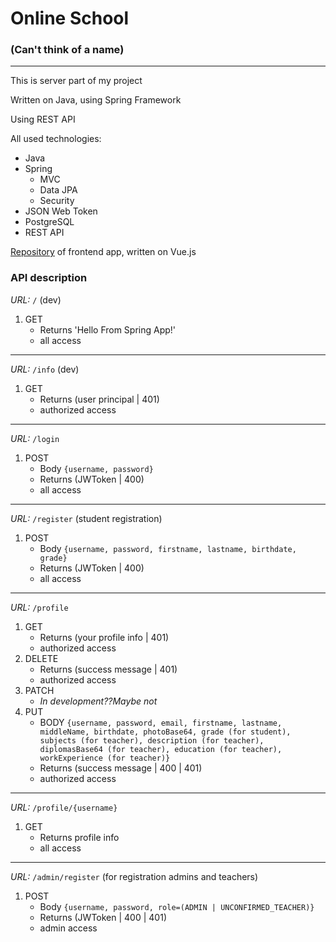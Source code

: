 # Online School
### (Can't think of a name)

---

This is server part of my project

Written on Java, using Spring Framework

Using REST API

All used technologies:
- Java
- Spring
    - MVC
    - Data JPA
    - Security
- JSON Web Token
- PostgreSQL
- REST API

[Repository](https://github.com/gl4zis/Online_school_frontend)
of frontend app, written on Vue.js

### API description

*URL:* ```/``` (dev)
1. GET
   - Returns 'Hello From Spring App!'
   - all access
---
*URL:* ```/info``` (dev)
1. GET
   - Returns (user principal | 401)
   - authorized access
---
*URL:* ```/login```
1. POST
   - Body ```{username, password}```
   - Returns (JWToken | 400)
   - all access
---
*URL:* ```/register``` (student registration)
1. POST
   - Body ```{username, password, firstname, lastname,
   birthdate, grade}```
   - Returns (JWToken | 400)
   - all access
---
*URL:* ```/profile```
1. GET
   - Returns (your profile info | 401)
   - authorized access
2. DELETE
   - Returns (success message | 401)
   - authorized access
3. PATCH
   - *In development??Maybe not*
4. PUT
   - BODY ```{username, password, email, firstname,
   lastname, middleName, birthdate, photoBase64,
   grade (for student), subjects (for teacher),
   description (for teacher), diplomasBase64 (for teacher),
   education (for teacher), workExperience (for teacher)}```
   - Returns (success message | 400 | 401)
   - authorized access
---
*URL:* ```/profile/{username}```
1. GET
   - Returns profile info
   - all access
---
*URL:* ```/admin/register``` (for registration admins and teachers)
1. POST
   - Body ```{username, password, role=(ADMIN | UNCONFIRMED_TEACHER)}```
   - Returns (JWToken | 400 | 401)
   - admin access